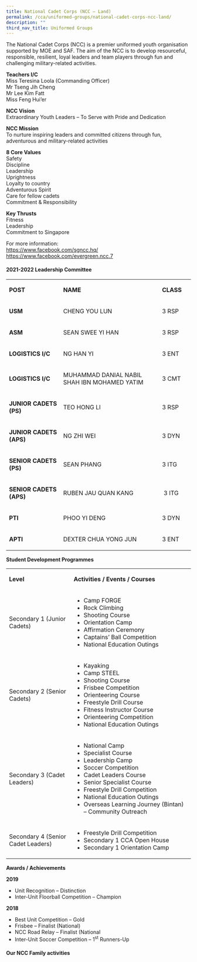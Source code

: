 ```yaml
---
title: National Cadet Corps (NCC – Land)
permalink: /cca/uniformed-groups/national-cadet-corps-ncc-land/
description: ""
third_nav_title: Uniformed Groups
---
```

<p>The National Cadet Corps (NCC) is a premier uniformed youth organisation supported by MOE and SAF. The aim of the NCC is to develop resourceful, responsible, resilient, loyal leaders and team players through fun and challenging military-related activities.</p>
<p><strong>Teachers I/C</strong><br>Miss Teresina Loola (Commanding Officer)<br>Mr Tseng Jih Cheng<br>Mr Lee Kim Fatt<br>Miss Feng Hui’er</p>
<p><strong>NCC Vision</strong><br>Extraordinary Youth Leaders – To Serve with Pride and Dedication</p>
<p><strong>NCC Mission</strong><br>To nurture inspiring leaders and committed citizens through fun, adventurous and military-related activities</p>
<p><strong>8 Core Values</strong><br>Safety<br>Discipline<br>Leadership<br>Uprightness<br>Loyalty to country<br>Adventurous Spirit<br>Care for fellow cadets<br>Commitment &amp; Responsibility</p>
<p><strong>Key Thrusts</strong><br>Fitness<br>Leadership<br>Commitment to Singapore</p>
<p>For more information:<br><a href="https://www.facebook.com/sgncc.hq/">https://www.facebook.com/sgncc.hq/</a><br><a href="https://www.facebook.com/evergreen.ncc.7">https://www.facebook.com/evergreen.ncc.7</a></p>
<h4><strong>2021-2022 Leadership Committee</strong></h4>
<table width="0">
<tbody>
<tr>
<td width="163">
<p><strong>POST</strong></p>
</td>
<td width="357">
<p><strong>NAME</strong></p>
</td>
<td width="82">
<p><strong>CLASS</strong></p>
</td>
</tr>
<tr>
<td width="163">
<p><strong>USM</strong></p>
</td>
<td width="357">
<p>CHENG YOU LUN</p>
</td>
<td width="82">
<p>3 RSP</p>
</td>
</tr>
<tr>
<td width="163">
<p><strong>ASM</strong></p>
</td>
<td width="357">
<p>SEAN SWEE YI HAN</p>
</td>
<td width="82">
<p>3 RSP</p>
</td>
</tr>
<tr>
<td width="163">
<p><strong>LOGISTICS I/C</strong></p>
</td>
<td width="357">
<p>NG HAN YI</p>
</td>
<td width="82">
<p>3 ENT</p>
</td>
</tr>
<tr>
<td width="163">
<p><strong>LOGISTICS I/C</strong></p>
</td>
<td width="357">
<p>MUHAMMAD DANIAL NABIL SHAH IBN MOHAMED YATIM</p>
</td>
<td width="82">
<p>3 CMT</p>
</td>
</tr>
<tr>
<td width="163">
<p><strong>JUNIOR CADETS (PS)</strong></p>
</td>
<td width="357">
<p>TEO HONG LI</p>
</td>
<td width="82">
<p>3 RSP</p>
</td>
</tr>
<tr>
<td width="163">
<p><strong>JUNIOR CADETS (APS)</strong></p>
</td>
<td width="357">
<p>NG ZHI WEI</p>
</td>
<td width="82">
<p>3 DYN</p>
</td>
</tr>
<tr>
<td width="163">
<p><strong>SENIOR CADETS (PS)</strong></p>
</td>
<td width="357">
<p>SEAN PHANG</p>
</td>
<td width="82">
<p>3 ITG</p>
</td>
</tr>
<tr>
<td width="163">
<p><strong>SENIOR CADETS (APS)</strong></p>
</td>
<td width="357">
<p>RUBEN JAU QUAN KANG</p>
</td>
<td width="82">
<p>&nbsp;3 ITG</p>
</td>
</tr>
<tr>
<td width="163">
<p><strong>PTI</strong></p>
</td>
<td width="357">
<p>PHOO YI DENG</p>
</td>
<td width="82">
<p>3 DYN</p>
</td>
</tr>
<tr>
<td width="163">
<p><strong>APTI</strong></p>
</td>
<td width="357">
<p>DEXTER CHUA YONG JUN</p>
</td>
<td width="82">
<p>3 ENT</p>
</td>
</tr>
</tbody>
</table>
<p><strong>Student Development Programmes</strong></p>
<table>
<tbody>
<tr>
<td width="198">
<p><strong>Level</strong></p>
</td>
<td width="403">
<p><strong>Activities / Events / Courses</strong></p>
</td>
</tr>
<tr>
<td width="198">
<p>Secondary 1 (Junior Cadets)</p>
</td>
<td width="403">
<ul>
<li>Camp FORGE</li>
<li>Rock Climbing</li>
<li>Shooting Course</li>
<li>Orientation Camp</li>
<li>Affirmation Ceremony</li>
<li>Captains’ Ball Competition</li>
<li>National Education Outings</li>
</ul>
</td>
</tr>
<tr>
<td width="198">
<p>Secondary 2 (Senior Cadets)</p>
</td>
<td width="403">
<ul>
<li>Kayaking</li>
<li>Camp STEEL</li>
<li>Shooting Course</li>
<li>Frisbee Competition</li>
<li>Orienteering Course</li>
<li>Freestyle Drill Course</li>
<li>Fitness Instructor Course</li>
<li>Orienteering Competition</li>
<li>National Education Outings</li>
</ul>
</td>
</tr>
<tr>
<td width="198">
<p>Secondary 3 (Cadet Leaders)</p>
</td>
<td width="403">
<ul>
<li>National Camp</li>
<li>Specialist Course</li>
<li>Leadership Camp</li>
<li>Soccer Competition</li>
<li>Cadet Leaders Course</li>
<li>Senior Specialist Course</li>
<li>Freestyle Drill Competition</li>
<li>National Education Outings</li>
<li>Overseas Learning Journey (Bintan) – Community Outreach</li>
</ul>
</td>
</tr>
<tr>
<td width="198">
<p>Secondary 4 (Senior Cadet Leaders)</p>
</td>
<td width="403">
<ul>
<li>Freestyle Drill Competition</li>
<li>Secondary 1 CCA Open House</li>
<li>Secondary 1 Orientation Camp</li>
</ul>
</td>
</tr>
</tbody>
</table>
<p><strong>Awards / Achievements</strong></p>
<p><strong>2019</strong></p>
<ul>
<li>Unit Recognition – Distinction</li>
<li>Inter-Unit Floorball Competition – Champion</li>
</ul>
<p><strong>2018</strong></p>
<ul>
<li>Best Unit Competition – Gold</li>
<li>Frisbee – Finalist (National)</li>
<li>NCC Road Relay – Finalist (National</li>
<li>Inter-Unit Soccer Competition – 1<sup>st</sup>&nbsp;Runners-Up</li>
</ul>
<h4><strong>Our NCC Family activities</strong></h4>
